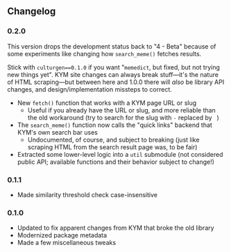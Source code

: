 ## Changelog

### 0.2.0

This version drops the development status back to "4 - Beta" because of some
experiments like changing how `search_meme()` fetches results.

Stick with `culturgen==0.1.0` if you want "`memedict`, but fixed, but not trying
new things yet". KYM site changes can always break stuff—it's the nature of HTML
scraping—but between here and 1.0.0 there will _also_ be library API changes,
and design/implementation missteps to correct.

* New `fetch()` function that works with a KYM page URL or slug
  * Useful if you already have the URL or slug, and more reliable than the old
    workaround (try to search for the slug with `-` replaced by ` `)
* The `search_meme()` function now calls the "quick links" backend that KYM's
  own search bar uses
  * Undocumented, of course, and subject to breaking (just like scraping HTML
    from the search result page was, to be fair)
* Extracted some lower-level logic into a `util` submodule (not considered
  public API; available functions and their behavior subject to change!)

### 0.1.1

* Made similarity threshold check case-insensitive

### 0.1.0

* Updated to fix apparent changes from KYM that broke the old library
* Modernized package metadata
* Made a few miscellaneous tweaks
